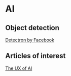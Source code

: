 # AI

## Object detection

[Detectron by Facebook](https://hackernoon.com/how-to-use-detectron-facebooks-free-platform-for-object-detection-9d41e170bbcb)


## Articles of interest
[The UX of AI](https://design.google/library/ux-ai/)
